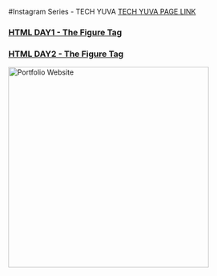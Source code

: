 #Instagram Series - TECH YUVA
[TECH YUVA PAGE LINK](https://instagram.com/tech.yuva)

### [HTML DAY1 - The Figure Tag](https://github.com/asrrocks/Instagram-Tech-Page-Series/blob/master/HTML/Day1)
### [HTML DAY2 - The Figure Tag](https://github.com/asrrocks/Instagram-Tech-Page-Series/blob/master/HTML/Day2)
<img align="left" alt="Portfolio Website" width="400px" src="https://github.com/asrrocks/Instagram-Tech-Page-Series/blob/master/HTML/Day1/logo.png" />
